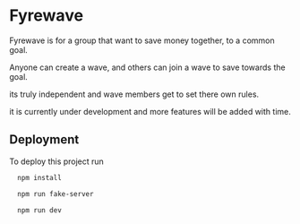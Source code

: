 
# Fyrewave

Fyrewave is for a group that  want to save money together, to a common goal.

Anyone can create a wave, and others can join a wave to save towards the goal.

its truly independent and wave members get to set there own rules.

it is currently under development and more features will be added with time.


## Deployment

To deploy this project run

```bash
  npm install

  npm run fake-server
  
  npm run dev

 
```


